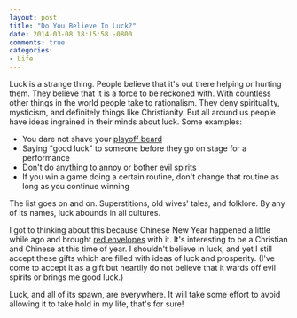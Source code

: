 ```yaml
---
layout: post
title: "Do You Believe In Luck?"
date: 2014-03-08 18:15:58 -0800
comments: true
categories: 
- Life
---
```

Luck is a strange thing.  People believe that it's out there helping or hurting them.  They believe that it is a force to be reckoned with.  With countless other things in the world people take to rationalism.  They deny spirituality, mysticism, and definitely things like Christianity.  But all around us people have ideas ingrained in their minds about luck.  Some examples:

 * You dare not shave your [playoff beard](http://go.gtww.net/1iavCMf)
 * Saying "good luck" to someone before they go on stage for a performance
 * Don't do anything to annoy or bother evil spirits
 * If you win a game doing a certain routine, don't change that routine as long as you continue winning

The list goes on and on.  Superstitions, old wives' tales, and folklore.  By any of its names, luck abounds in all cultures.

I got to thinking about this because Chinese New Year happened a little while ago and brought [red envelopes](http://go.gtww.net/1m7d6bk) with it.  It's interesting to be a Christian and Chinese at this time of year.  I shouldn't believe in luck, and yet I still accept these gifts which are filled with ideas of luck and prosperity.  (I've come to accept it as a gift but heartily do not believe that it wards off evil spirits or brings me good luck.)

Luck, and all of its spawn, are everywhere.  It will take some effort to avoid allowing it to take hold in my life, that's for sure!
